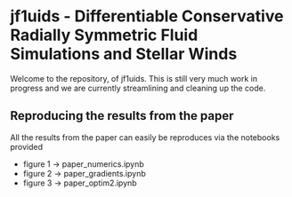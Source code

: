 # jf1uids - Differentiable Conservative Radially Symmetric Fluid Simulations and Stellar Winds

Welcome to the repository, of jf1uids. This is still very much work in progress and we are currently streamlining and cleaning up the code.

## Reproducing the results from the paper

All the results from the paper can easily be reproduces via the notebooks provided

- figure 1 -> paper_numerics.ipynb
- figure 2 -> paper_gradients.ipynb
- figure 3 -> paper_optim2.ipynb